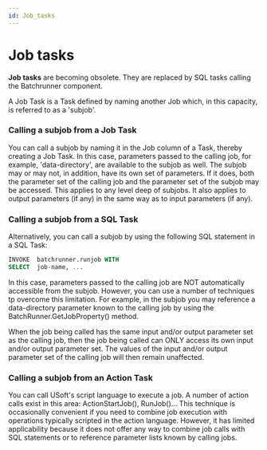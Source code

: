 ```yaml
---
id: Job_tasks
---
```


# Job tasks

**Job tasks** are becoming obsolete. They are replaced by SQL tasks calling the Batchrunner component.

A Job Task is a Task defined by naming another Job which, in this capacity, is referred to as a 'subjob'.

### Calling a subjob from a Job Task

You can call a subjob by naming it in the Job column of a Task, thereby creating a Job Task. In this case, parameters passed to the calling job, for example, 'data-directory', are available to the subjob as well. The subjob may or may not, in addition, have its own set of parameters. If it does, both the parameter set of the calling job and the parameter set of the subjob may be accessed. This applies to any level deep of subjobs. It also applies to output parameters (if any) in the same way as to input parameters (if any).

### Calling a subjob from a SQL Task

Alternatively, you can call a subjob by using the following SQL statement in a SQL Task:

```sql
INVOKE  batchrunner.runjob WITH
SELECT  job-name, ...

```

In this case, parameters passed to the calling job are NOT automatically accessible from the subjob. However, you can use a number of techniques tp overcome this limitation. For example, in the subjob you may reference a data-directory parameter known to the calling job by using the BatchRunner.GetJobProperty() method.

When the job being called has the same input and/or output parameter set as the calling job, then the job being called can ONLY access its own input and/or output parameter set. The values of the input and/or output parameter set of the calling job will then remain unaffected.

### Calling a subjob from an Action Task

You can call USoft's script language to execute a job. A number of action calls exist in this area: ActionStartJob(), RunJob()... This technique is occasionally convenient if you need to combine job execution with operations typically scripted in the action language. However, it has limited applicability because it does not offer any way to combine job calls with SQL statements or to reference parameter lists known by calling jobs.

 

 